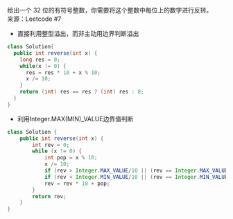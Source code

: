 给出一个 32 位的有符号整数，你需要将这个整数中每位上的数字进行反转。  
来源：Leetcode #7  
- 直接利用整型溢出，而非主动用边界判断溢出  
```java
class Solution{
  public int reverse(int x) {
    long res = 0;
    while(x != 0) {
      res = res * 10 + x % 10;
      x /= 10;
    }
    return (int) res == res ? (int) res : 0;
  }
}
```  
- 利用Integer.MAX(MIN)_VALUE边界值判断  
```java
class Solution {
    public int reverse(int x) {
        int rev = 0;
        while (x != 0) {
            int pop = x % 10;
            x /= 10;
            if (rev > Integer.MAX_VALUE/10 || (rev == Integer.MAX_VALUE / 10 && pop > 7)) return 0;
            if (rev < Integer.MIN_VALUE/10 || (rev == Integer.MIN_VALUE / 10 && pop < -8)) return 0;
            rev = rev * 10 + pop;
        }
        return rev;
    }
}
```
